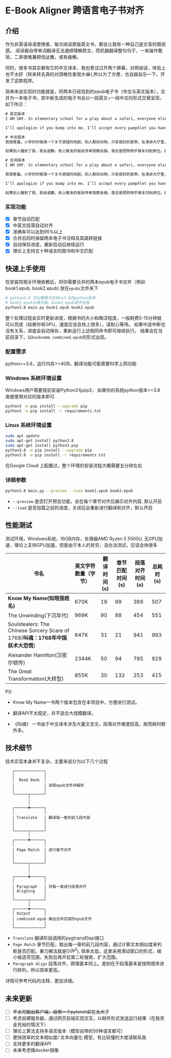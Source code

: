 # E-Book Aligner 跨语言电子书对齐
## 介绍

作为非英语母语使用者，每次阅读原版英文书，都会让我有一种自己是文盲的既视感。 阅读器自带单词翻译无法通顺理解原文，而机器翻译整句句子，一来操作繁琐，二来很难兼顾信达雅，或有曲解。

同时，很多书其实都有它的中文译本，我也曾试过开两个屏幕，对照阅读，体验上也不太好（转来转去真的对颈椎伤害很大:joy:),所以为了方便，也自娱自乐一下，开发了这款程序。

简单来说实现的功能就是，将两本已经找到的epub电子书（中文与英文版本），合并为一本电子书，其中新生成的电子书会以一段英文+一段中文的形式交替呈现，如下所示：

```tex
# 英文版本
I AM SHY. In elementary school for a play about a safari, everyone else was an animal. I was grass. I’ve never asked a question in a large lecture hall. 

I’ll apologize if you bump into me. I’ll accept every pamphlet you hand out on the street. I’ve always rolled my shopping cart back to its place of origin. If there’s no more half-and-half on the counter at the coffee shop, I’ll drink my coffee black. If I sleep over, the blankets will look like they’ve never been touched.
```

```tex
# 中文版本
我很害羞。小学的时候演一个关于游猎的戏剧，别人都扮动物，只有我扮的是草。在演讲大厅里，我从未问过任何问题。在体育课上，我总是躲在角落里。

如果别人撞到了我，我会道歉。街上散发的每张传单我都会接。我总是把购物手推车归到原位。如果咖啡店柜台上的调味奶用完了，我就喝黑咖啡。如果我在别人家过夜，毯子看起来就像没碰过一样平整。
```

```tex
# 合并版本
I AM SHY. In elementary school for a play about a safari, everyone else was an animal. I was grass. I’ve never asked a question in a large lecture hall. 

我很害羞。小学的时候演一个关于游猎的戏剧，别人都扮动物，只有我扮的是草。在演讲大厅里，我从未问过任何问题。在体育课上，我总是躲在角落里。

I’ll apologize if you bump into me. I’ll accept every pamphlet you hand out on the street. I’ve always rolled my shopping cart back to its place of origin. If there’s no more half-and-half on the counter at the coffee shop, I’ll drink my coffee black. If I sleep over, the blankets will look like they’ve never been touched.

如果别人撞到了我，我会道歉。街上散发的每张传单我都会接。我总是把购物手推车归到原位。如果咖啡店柜台上的调味奶用完了，我就喝黑咖啡。如果我在别人家过夜，毯子看起来就像没碰过一样平整。
```

### 实现功能

- [x] 章节自动匹配
- [x] 中英文段落自动对齐
- [x] 准确率可以达到95%以上
- [x] 合并后同时保留两本电子书注释及其跳转链接
- [x] 自动保存进度，重新启动后继续运行
- [x] 理论上支持五十种语言的图书和中文匹配

## 快速上手使用

在安装完相关环境依赖后，将你需要合并的两本epub电子书文件（例如book1.epub, book2.epub) 放在`epubs`文件夹下
```bash
# python3.8 可以替换为任何>=3.8的python版本
# book1.epub为英文版，book2.epub是中文版
python3.8 main.py book1.epub book2.epub
```
整个处理过程会实时更新进度，根据书的大小和晦涩程度，一般耗费5-15分钟就可以完成（如果你有GPU，速度应该会快上很多），请耐心等待。
如果中途中断也没有关系，进度会自动保存，重新运行上述相同命令即可继续执行。
结果会在当前目录下，以`bookname_combined.epub`的形式出现。

### 配置需求
python>=3.8，运行内存>=4GB，翻译功能可能需要科学上网功能
### Windows 系统环境设置
Windows用户需要提前安装Python3与pip3，
如果你的系统python版本>=3.8 直接使用对应的版本即可. 

```bash
python3 -m pip install --upgrade pip
python3 -m pip install -r requirements.txt
```
### Linux 系统环境设置
```bash
sudo apt update
sudo apt-get install python3.8
sudo apt-get install python3-pip
python3.8 -m pip install --upgrade pip
python3.8 -m pip install -r requirements.txt
```
在Google Cloud 上配置过，整个环境的安装流程大概需要五分钟左右

### 详细参数

```bash
python3.8 main.py --preview --load book1.epub book2.epub
```

* `--preview` 是否打开预览功能，会在每个章节对齐后展示对齐内容, 默认开启
* `--load` 是否加载之前的进度，关闭后会重新进行翻译和对齐，默认开启

## 性能测试

测试环境，Windows系统，16GB内存，处理器AMD Ryzen 5 5500U, 无GPU加速，理论上支持GPU加速，但是由于本人的贫穷，没办法测试，应该会快很多

| 书名                                                         | 英文字符数量（字节） | 翻译时间(s) | 章节匹配时间(s) | 段落对齐时间(s) | 总耗时(s) |
| ------------------------------------------------------------ | -------------------- | ----------- | --------------- | --------------- | --------- |
| **Know My Name(知晓我姓名)**                                 | 670K                 | 19          | 99              | 389             | 507       |
| The Unwinding(下沉年代)                                      | 969K                 | 90          | 88              | 454             | 551       |
| Soulstealers: The Chinese Sorcery Scare of 1768(**叫魂：1768年中国妖术大恐慌**) | 647K                 | 31          | 21              | 941             | 993       |
| Alexander Hamilton(汉密尔顿传)                               | 2344K                | 50          | 94              | 785             | 929       |
| The Great Transformation(大转型)                             | 855K                 | 30          | 132             | 253             | 415       |

PS: 

* Know My Name一书两个版本包含在本项目中，方便进行测试。

* 翻译API不太稳定，并不适合大规模翻译。
* 《叫魂》 一书由于中文译本涉及大量文言文，段落对齐难度较高，故而耗时额外多。

## 技术细节

技术实现本身并不复杂，主要来说分为以下几个过程

```
   ┌─────────────┐
   │             │
   │  Read Book  │ 
   │             │ 读取epub文件并解析
   │             │
   └──────┬──────┘
          │
          │
   ┌──────▼──────┐
   │             │
   │ Translate   │ 翻译每一章的前几段内容
   │             │
   │             │
   └──────┬──────┘
          │
   ┌──────▼──────┐
   │             │
   │ Page Match  │ 进行章节对齐
   │             │
   │             │
   └──────┬──────┘
          │
          │
   ┌──────▼──────┐
   │             │
   │ Paragraph   │ 对每一章进行段落对齐
   │ Aligning    │
   │             │
   └──────┬──────┘
          │
   ┌──────▼──────┐
   │ Output      │
   │ combined.epub 输出合并完成的epub文件
   │             │
   └─────────────┘
```

* `Translate` 翻译阶段调用的pygtrans的api接口
* `Page Match` 章节匹配，取出每一章的前几段内容，通过计算文本相似度来判断是否匹配。暴力解法就是O($N^2$), 效率太低，这里采用滑动窗口的形式，缩小候选项范围，失败后再开启第二轮搜索，扩大范围。
* `Paragraph Align` 段落对齐，原理基本同上。差别在于段落基本是按照顺序进行排列，所以效率更高。

详情可参考代码内注释，更加详细。

## 未来更新

- [ ] ~~不太可能出客户端，自带一个pytorch实在太大了~~
- [ ] 考虑自建服务器，通过网页前端实现交互，以邮件形式发送运行结果（在我资金充裕的情况下）
- [ ] 理论上算法支持多语言版本（模型自带的50种语言都可）
- [ ] 更快效率的文本相似度/ 文本向量化 模型，有比较懂的大佬请联系我
- [ ] 支持更多的翻译API
- [ ] 未来考虑搞docker镜像
